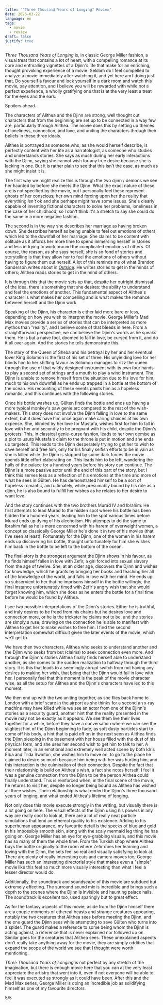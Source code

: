 ```yaml
---
title: '"Three Thousand Years of Longing" Review'
date: 2025-03-22
language: en
tags:
  - movie
  - review
draft: false
justify: true
---
```


_Three Thousand Years of Longing_ is, in classic George Miller fashion, a visual treat that contains a lot of heart, with a compelling romance at its core and enthralling vignettes of a Djinn's life that make for an enriching, thought provoking experience of a movie. Seldom do I feel compelled to analyze a movie immediately after watching it, and yet here am I doing just that. Do yourself a favour and lock yourself in a dark room and watch this movie, pay attention, and I believe you will be rewarded with while not a perfect experience, a wholly gratifying one that is at the very least a treat for the eyes and the ears.

Spoilers ahead.

The characters of Alithea and the Djinn are strong, well thought out characters that from the beginning are set up to be connected in a way few are, particularly through Alithea. The movie does this by setting up themes of loneliness, connection, and love, and uniting the characters through their beliefs in these three ideals.

Alithea is portrayed as someone who, as she would herself describe, is perfectly content with her life as a narratologist, as someone who studies and understands stories. She says as much during her early interactions with the Djinn, saying she cannot wish for any true desire because she is lacking in one. But it is rather plain to see that this isn't the case, as much as she might insist it is.

The first way we might realize this is through the two djinn / demons we see her haunted by before she meets the Djinn. What the exact nature of these are is not specified by the movie, but I personally feel these represent ghosts of her conscious; her own mind forcing upon her the reality that everything _isn't_ ok and she perhaps might have some issues. She's clearly capable of inventing fictional characters to solve her problems, loneliness in the case of her childhood, so I don't think it's a stretch to say she could do the same in a more negative fashion.

The second is in the way she describes her marriage as having broken down. She describes herself as being unable to feel out emotions of others, which led to the downfall of her marriage. She claims to be content with solitude as it affords her more time to spend immersing herself in stories and less in trying to work around the complicated emotions of others. Of course, the reason, as she says herself, she is so fond of stories and storytelling is that they allow her to feel the emotions of others without having to figure them out herself. A lot of this reminds me of what Brandon Sanderson writes about in [Outside](https://www.brandonsanderson.com/blogs/blog/outside). He writes stories to get in the minds of others; Alithea reads stories to get in the mind of others.

It is through this that the movie sets up that, despite her outright dismissal of the idea, there is something that she desires: the ability to understand and feel the emotions of another. This fundamental aspect of Alithea's character is what makes her compelling and is what makes the romance between herself and the Djinn work.

Speaking of the Djinn, his character is either laid more bare or less, depending on how you wish to interpret the movie. George Miller's Mad Max movies provide a series of stories that can be interpreted as more mythos than "reality", and I believe some of that bleeds in here. From a straightforward perspective, we can believe the Djinn's words as he speaks them. He is but a naive fool, doomed to fall in love, be cursed from it, and do it all over again. And the stories he tells demonstrate this.

The story of the Queen of Sheba and his betrayal by her and her eventual lover King Solomon is the first of his set of three. His unyielding love for her blinds him to her shifting favour as Solomon manages to rizz the queen through the use of that wildly designed instrument with its own four hands to play a second set of strings and a mouth to play a wind instrument. The Djinn is unable to remove himself from the situation due to his love for him, much to his own downfall as he ends up trapped in a bottle at the bottom of the ocean. His recounting of these events paints him as a hopeless romantic, and this continues with the following stories.

Once his bottle washes up, Gülten finds the bottle and ends up having a more typical monkey's paw genie arc compared to the rest of the wish-makers. This story does not involve the Djinn falling in love to the same extent, but it does have him once again make caring choices at his own expense. She, blinded by her love for Mustafa, wishes first for him to fall in love with her and secondly to be pregnant with his child, despite the Djinn's protests. This, in classical genie-curse fashion, leads to her own demise as a plot to usurp Mustafa's claim to the throne is put in motion and she ends up targeted. This leads to the Djinn desperately trying to get her to wish to save herself and free him, only for his finally selfish efforts to be in vain as she is killed while the Djinn is stopped by some dark forces the movie spends little effort elaborating on. This leads him to be left, wandering the halls of the palace for a hundred years before his story can continue. The Djinn is a more passive actor until the end of this part of the story, but I think this serves less as a reflection of his emotions at the time and more of what he sees in Gülten. He has demonstrated himself to be a sort of hopeless romantic, and ultimately, while presumably bound by his role as a djinn, he is also bound to fulfill her wishes as he relates to her desire to want love.

And the story continues with the two brothers Murad IV and Ibrahim. He first attempts to lead Murad to the hidden spot where his bottle has been hidden for a hundred years, leading him to the spot various times before Murad ends up dying of his alcoholism. His attempts to do the same to Ibrahim fail as he is more concerned with his harem of overweight women, a concept so classically George Miller he's done it in two of his movies (that I've seen at least). Fortunately for the Djinn, one of the women in his harem ends up discovering his bottle, thought unfortunately for him she wishes him back in the bottle to be left to the bottom of the ocean.

The final story is the strongest argument the Djinn shows in his favour, as he finds himself fallen in love with Zefir, a girl forced into sexual slavery from the age of twelve. She, at an older age, discovers the Djinn and wishes for knowledge, which he grants by bringing her books and teaching her all of the knowledge of the world, and falls in love with her mind. He ends up so subservient to her that he imprisons himself in the bottle willingly; the final instance unfortunately timed with Zefir's angry wish that she would forget knowing him, which she does as he enters the bottle for a final time before he would be found by Alithea.

I see two possible interpretations of the Djinn's stories. Either he is truthful, and truly desires to be freed from his chains but he desires love and connection more, or he is the trickster he claims not to be, and the stories are simply a ruse, drawing on the connection he is able to manifest with Alithea to get her to make wishes to free him. I find the second interpretation somewhat difficult given the later events of the movie, which we'll get to.

We have then two characters, Alithea who seeks to understand another and the Djinn who seeks from but (claims) to seek connection even more. And through the Djinn's stories Alithea finally finds herself able to understand another, as she comes to the sudden realization to halfway through the third story. It is this that leads to a seemingly abrupt switch from not having any desires to making her wish, that being that the Djinn would fall in love with her. I personally feel that this moment is the peak of the movie character wise, as all the setup for Alithea and the Djinn's characters have led to this moment.

We then end up with the two uniting together, as she flies back home to London with a brief scare in the airport as she thinks for a second an x-ray machine may have killed while we see an actor from one of the Djinn's stories as a security guard, another hint that the reality presented in the movie may not be exactly as it appears. We see them live their lives together for a while, before they have a conversation where we can see the slightest hint of the Djinn beginning to fade, as soft dusty particles start to come off his body, a hint that is paid off on in the next seen as Alithea finds the Djinn sleeping in the basement with her house filled with the dust of his physical form, and she uses her second wish to get him to talk to her. A moment later, in an emotional and extremely well acted scene by both Idris Elba and Tilda Swinton, she wishes him to move on, to go to the place he claimed to desire so much because him being with her was hurting him, and this interaction is the culmination of their connection. Despite the fact that their relationship is build on Alithea's wish, a fact she notes herself, I feel it was a genuine connection from the Djinn to be the person Alithea could finally understand. This is reinforced when, in the final scene of the movie, he returns to visit her, despite no longer being bound as Alithea has wished all three wishes. Their relationship is what ended the Djinn's three thousand years of longing, and what ended Alithea's lifetime of longing.

Not only does this movie execute strongly in the writing, but visually there is a lot going on here. The visual effects of the Djinn using his powers in any way are really cool to look at, there are a lot of really neat particle simulations that lend an ethereal quality to his existence. Adding to his superhuman appearance, my favourite detail is the specks of blue and gold in his impossibly smooth skin, along with the scaly mermaid leg thing he has going on. George Miller has an eye for eye-grabbing visuals, and this movie has so many of them the whole time. From the Turkish shop where Alithea buys the bottle originally to the room where Zefir does her learning and loving with the Djinn, the sets feel so real and visually satisfying to look at. There are plenty of really interesting cuts and camera moves too; George Miller has such an interesting directorial style that makes even a "simple" movie like this feel so much more visually interesting than what I feel a lesser director would do.

Additionally, the soundtrack and soundscape of this movie are subdued but extremely effecting. The surround sound mix is incredible and brings such a depth to the scenes where the Djinn is invisible and haunting palace halls. The soundtrack is excellent too, used sparingly but to great effect.

As for the fantasy aspects of this movie, aside from the Djinn himself there are a couple moments of ethereal beasts and strange creatures appearing, notably the two creatures that Alithea sees before meeting the Djinn, and the one guard the Djinn sees while attempting to save Gülten who turns into a spider. The guard makes a reference to some being whom the Djinn is acting against, a reference that is never explained nor followed up on. Similar goes for the creatures that Alithea sees. These unexplained aspects don't really take anything away for the movie, they are simply oddities that expand the scope of the world we see that I thought were worth mentioning.

_Three Thousand Years of Longing_ is not perfect by any stretch of the imagination, but there is enough movie here that you can at the very least appreciate the artistry that went into it, even if not everyone will be able to feel it was executed as strongly as it could have been. After this and the Mad Max series, George Miller is doing an incredible job as solidifying himself as one of my favourite directors.

5/5
